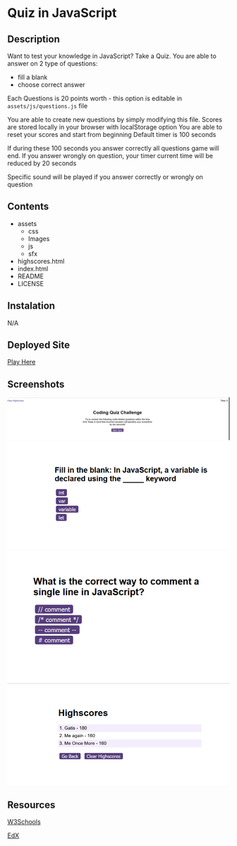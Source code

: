 # Quiz in JavaScript

## Description

Want to test your knowledge in JavaScript? Take a Quiz.
You are able to answer on 2 type of questions:

- fill a blank
- choose correct answer

Each Questions is 20 points worth - this option is editable in `assets/js/questions.js` file

You are able to create new questions by simply modifying this file.
Scores are stored locally in your browser with localStorage option
You are able to reset your scores and start from beginning
Default timer is 100 seconds

If during these 100 seconds you answer correctly all questions game will end.
If you answer wrongly on question, your timer current time will be reduced by 20 seconds

Specific sound will be played if you answer correctly or wrongly on question

## Contents

- assets
  - css
  - Images
  - js
  - sfx
- highscores.html
- index.html
- README
- LICENSE

## Instalation

N/A

## Deployed Site

[Play Here](https://rexactor.github.io/Javascript-Quiz/)

## Screenshots

![Start Image](/assets/Images/Game_start.PNG)
![Question 1](/assets/Images/question_1.PNG)
![Question 2](/assets/Images/question_2.PNG)
![High Scores](/assets/Images/high_scores.PNG)

## Resources

[W3Schools](https://www.w3schools.com/)

[EdX](https://www.edx.org/)
